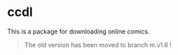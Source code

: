 # ccdl

This is a package for downloading online comics.

> The old version has been moved to branch m.v1.6 !
